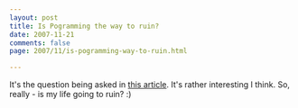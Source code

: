 ```yaml
---
layout: post
title: Is Pogramming the way to ruin?
date: 2007-11-21
comments: false
page: 2007/11/is-pogramming-way-to-ruin.html

---
```


It's the question being asked in <a href="http://devizen.com/blog/2007/09/11/ruin/">this article</a>. It's rather interesting I think. So, really  - is my life going to ruin? :)
